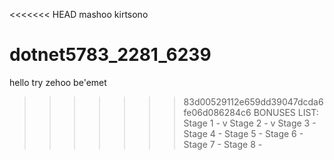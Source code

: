 <<<<<<< HEAD
mashoo kirtsono
# dotnet5783_2281_6239
hello try
zehoo be'emet
>>>>>>> 83d00529112e659dd39047dcda6fe06d086284c6
BONUSES LIST:
Stage 1 - v
Stage 2 - v
Stage 3 - 
Stage 4 - 
Stage 5 - 
Stage 6 - 
Stage 7 - 
Stage 8 - 

